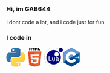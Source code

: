 <h3>Hi, im <b>GAB644</b></h3>
i dont code a lot, and i code just for fun

<h3>I code in</h3>
<img src="assets/Python.png" alt="Python" height="50" weight="50"><img src="assets/HTML.png" alt="HTML5" height="50" weight="50"><img src="assets/Lua.png" alt="Lua" height="50" weight="50"><img src="assets/C++.png" alt="C++" height="50" weight="50">
